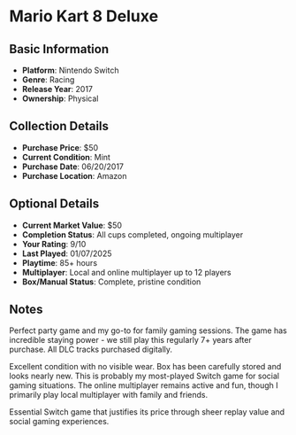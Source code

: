 # Mario Kart 8 Deluxe

## Basic Information
- **Platform**: Nintendo Switch
- **Genre**: Racing
- **Release Year**: 2017
- **Ownership**: Physical

## Collection Details
- **Purchase Price**: $50
- **Current Condition**: Mint
- **Purchase Date**: 06/20/2017
- **Purchase Location**: Amazon

## Optional Details
- **Current Market Value**: $50
- **Completion Status**: All cups completed, ongoing multiplayer
- **Your Rating**: 9/10
- **Last Played**: 01/07/2025
- **Playtime**: 85+ hours
- **Multiplayer**: Local and online multiplayer up to 12 players
- **Box/Manual Status**: Complete, pristine condition

## Notes
Perfect party game and my go-to for family gaming sessions. The game has incredible staying power - we still play this regularly 7+ years after purchase. All DLC tracks purchased digitally.

Excellent condition with no visible wear. Box has been carefully stored and looks nearly new. This is probably my most-played Switch game for social gaming situations. The online multiplayer remains active and fun, though I primarily play local multiplayer with family and friends.

Essential Switch game that justifies its price through sheer replay value and social gaming experiences.